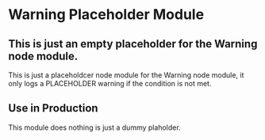 # Warning Placeholder Module

## This is just an empty placeholder for the Warning node module.

This is just a placeholdcer node module for the Warning node module, it only logs a PLACEHOLDER warning if the condition is not met.

## Use in Production

This module does nothing is just a dummy plaholder.
